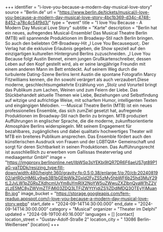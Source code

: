 +++
identifier = "i-love-you-because-a-modern-day-musical-love-story"
source = "Berlin.de"
url = "https://www.berlin.de/tickets/musical/i-love-you-because-a-modern-day-musical-love-story-4bc1b369-d34c-4748-8452-a78c4c54f9d3/"
type = "event"
title = "I love You Because - A Modern Day Musical Love Story"
subtitle = "Karte"
description = "Berlin hat ein neues, aufregendes Musical-Ensemble! Das Musical Theatre Berlin (MTB) will spannende Produktionen im Broadway-Stil nach Berlin bringen. So auch den beliebten Off-Broadway-Hit „I Love You Becausequot;.
Der Verlag hat die exklusive Erlaubnis gegeben, die Show speziell auf den einzigartigen kulturellen Hintergrund Berlins zuzuschneiden.
„I Love You Because folgt Austin Bennet, einem jungen Grußkartenschreiber, dessen Leben auf den Kopf gestellt wird, als er seine langjährige Freundin mit einem anderen Mann im Bett entdeckt. Auf seinem Weg durch die turbulente Dating-Szene Berlins lernt Austin die spontane Fotografin Marcy Fitzwilliams kennen, die ihn sowohl verärgert als auch verzaubert.Diese moderne, geschlechtsumgekehrte Erzählung von „Stolz und Vorurteil bringt das Publikum zum Lachen, Weinen und zum Feiern der Liebe. Das Stückbehandelt aktuelle Themen wie Liebe, Beziehungen und Selbstfindung auf witzige und aufrichtige Weise, mit scharfem Humor, intelligenten Texten und eingängigen Melodien.
---Musical Theatre Berlin (MTB) ist ein neues professionelles Ensemble, das sich zumZiel gesetzt hat, aufregende Produktionen im Broadway-Stil nach Berlin zu bringen. MTB produziert Aufführungen in englischer Sprache, die die moderne, zukunftsorientierte Atmosphäre Berlins widerspiegeln. Mit seinem Engagement für bezahlbares, zugängliches und dabei qualitativ hochwertiges Theater will MTB ein breiteres Publikum ansprechen. Das Ensemble fördert auch den künstlerischen Ausdruck von Frauen und der LGBTQIA+ Gemeinschaft und sorgt für deren Sichtbarkeit in seinen Produktionen.
Das Aufführungsrecht ist ausschließlich zu erwerben vom Gallissas theaterverlag und mediaagentur GmbH"
image = "https://imgproxy.berlinonline.net/IIbWSp3sYEKbj9lQR7DR6F6aeUS7gt89P1aG-yaTDDk/resizing_type:fill-down/width:480/height:360/gravity:fp:0.5:0.38/enlarge:1/q:70/cb:2024081902/aHR0cHM6Ly9wb3B1bGEtbWlkZGxld2FyZS5zMy5hbWF6b25hd3MuY29tL2JvLW1pZGRsZXdhcmUvYm8uYmRlX2NoYW5uZWwuZXZlbnQvaW1hZ2VzLzE5MC8yZWVmZTFiMi03ZDQ3LTFjZWYtYjdiZS1jZDdlMDQ3OTEyYjMuanBn.jpg"
image_bucket = "https://storage.googleapis.com/fem-readup.appspot.com/i-love-you-because-a-modern-day-musical-love-story.webp"
start_date = "2024-09-14T14:30:00.000"
end_date = "2024-09-14T14:30:00.000"
category = "Musical"
organizer = "Theater im Delphi"
updated = "2024-08-19T00:40:16.000"
languages = []
[contact]
location_street = "Gustav-Adolf-Straße 2"
location_city = " 13086 Berlin-Weißensee"
[location]
+++
